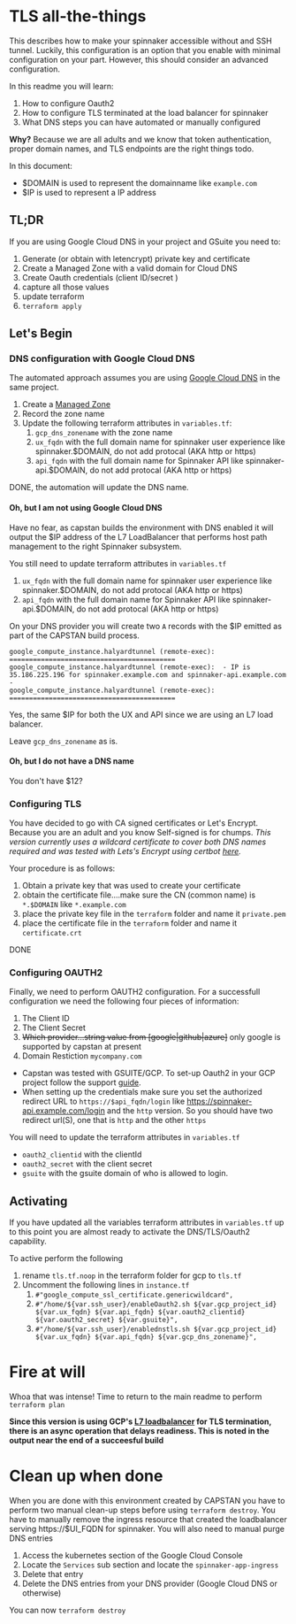 # TLS all-the-things

This describes how to make your spinnaker accessible without and SSH tunnel. Luckily, this configuration is an option that you enable with minimal configuration on your part. However, this should consider an advanced configuration. 

In this readme you will learn:
1. How to configure Oauth2 
2. How to configure TLS terminated at the load balancer for spinnaker
3. What DNS steps you can have automated or manually configured

**Why?** Because we are all adults and we know that token authentication, proper domain names, and TLS endpoints are the right things todo.

In this document:
- $DOMAIN is used to represent the domainname like `example.com`
- $IP is used to represent a IP address

## TL;DR

If you are using Google Cloud DNS in your project and GSuite you need to:
1. Generate (or obtain with letencrypt) private key and certificate
2. Create a Managed Zone with a valid domain for Cloud DNS
3. Create Oauth credentials (client ID/secret  )
4. capture all those values
5. update terraform
6. `terraform apply`


## Let's Begin
### DNS configuration with Google Cloud DNS

The automated approach assumes you are using [Google Cloud DNS](https://cloud.google.com/dns/) in the same project.

1. Create a [Managed Zone](https://cloud.google.com/dns/quickstart)
2. Record the zone name
3. Update the following terraform attributes in `variables.tf`:
   1. `gcp_dns_zonename` with  the zone name
   2. `ux_fqdn` with the full domain name for spinnaker user experience like spinnaker.$DOMAIN, do not add protocal (AKA http or https)
   3. `api_fqdn` with the full domain name for Spinnaker API  like spinnaker-api.$DOMAIN, do not add protocal (AKA http or https)


DONE, the automation will update the DNS name.


#### Oh, but I am not using Google Cloud DNS

Have no fear, as capstan builds the environment with DNS enabled it will output the $IP address of the L7 LoadBalancer that performs host path management to the right Spinnaker subsystem. 

You still need to update terraform attributes in `variables.tf`
1. `ux_fqdn` with the full domain name for spinnaker user experience like spinnaker.$DOMAIN, do not add protocal (AKA http or https)
2. `api_fqdn` with the full domain name for Spinnaker API  like spinnaker-api.$DOMAIN, do not add protocal (AKA http or https)

On your DNS provider you will create two `A` records with the $IP emitted as part of the CAPSTAN build process. 

```
google_compute_instance.halyardtunnel (remote-exec): ==========================================
google_compute_instance.halyardtunnel (remote-exec):  - IP is  35.186.225.196 for spinnaker.example.com and spinnaker-api.example.com -
google_compute_instance.halyardtunnel (remote-exec): ==========================================
```

Yes, the same $IP for both the UX and API since we are using an L7 load balancer.

Leave `gcp_dns_zonename` as is. 

#### Oh, but I do not have a DNS name

You don't have $12?

### Configuring TLS
You have decided to go with CA signed certificates or Let's Encrypt. Because you are an adult and you know Self-signed is for chumps. *This version currently uses a wildcard certificate to cover both DNS names required and was tested with Lets's Encrypt using certbot [here](https://gist.github.com/nparks-owasp/517503264e04925ce1a1f3685c61805d).*

Your procedure is as follows:
1. Obtain a private key that was used to create your certificate
2. obtain the certificate file....make sure the CN (common name) is `*.$DOMAIN` like `*.example.com`
3. place the private key file in the `terraform` folder and name it `private.pem`
4. place the certificate file in the `terraform` folder and name it `certificate.crt`

DONE

### Configuring OAUTH2

Finally, we need to perform OAUTH2 configuration. For a successfull configuration we need the following four pieces of information:

1. The Client ID
2. The Client Secret
3. ~~Which provider...string value from [google|github|azure]~~ only google is supported by capstan at present
4. Domain Restiction `mycompany.com`


- Capstan was tested with GSUITE/GCP. To set-up Oauth2 in your GCP project follow the support [guide](https://support.google.com/cloud/answer/6158849).
- When setting up the credentials make sure you set the authorized redirect URL to `https://$api_fqdn/login` like https://spinnaker-api.example.com/login and the `http` version. So you should have two redirect url(S), one that is `http` and the other `https`

You will need to update the terraform attributes in `variables.tf`
- `oauth2_clientid` with the clientId
- `oauth2_secret` with the client secret
- `gsuite` with the gsuite domain of who is allowed to login.
 

## Activating 

If you have updated all the variables terraform attributes in `variables.tf` up to this point you are almost ready to activate the DNS/TLS/Oauth2 capability. 

To active perform the following

1. rename `tls.tf.noop` in the terraform folder for gcp to `tls.tf`
1. Uncomment the following lines in `instance.tf`
   1. `#"google_compute_ssl_certificate.genericwildcard",`
   1. `#"/home/${var.ssh_user}/enableOauth2.sh ${var.gcp_project_id} ${var.ux_fqdn} ${var.api_fqdn} ${var.oauth2_clientid} ${var.oauth2_secret} ${var.gsuite}",`
   1. `#"/home/${var.ssh_user}/enablednstls.sh ${var.gcp_project_id} ${var.ux_fqdn} ${var.api_fqdn} ${var.gcp_dns_zonename}",`


# Fire at will

 Whoa that was intense! Time to return to the main readme to perform `terraform plan`

 **Since this version is using GCP's [L7 loadbalancer](https://github.com/kubernetes/ingress-gce/) for TLS termination, there is an async operation that delays readiness. This is noted in the output near the end of a succeesful build**


# Clean up when done

When you are done with this environment created by CAPSTAN you have to perform two manual clean-up steps before using `terraform destroy`. You have to manually remove the ingress resource that created the loadbalancer serving https://$UI_FQDN for spinnaker. You will also need to manual purge DNS entries

1. Access the kubernetes section of the Google Cloud Console
1. Locate the `Services` sub section and locate the `spinnaker-app-ingress`
1. Delete that entry
1. Delete the DNS entries from your DNS provider (Google Cloud DNS or otherwise)

You can now `terraform destroy`

